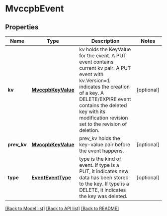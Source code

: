 # MvccpbEvent

## Properties
Name | Type | Description | Notes
------------ | ------------- | ------------- | -------------
**kv** | [**MvccpbKeyValue**](MvccpbKeyValue.md) | kv holds the KeyValue for the event. A PUT event contains current kv pair. A PUT event with kv.Version&#x3D;1 indicates the creation of a key. A DELETE/EXPIRE event contains the deleted key with its modification revision set to the revision of deletion. | [optional] 
**prev_kv** | [**MvccpbKeyValue**](MvccpbKeyValue.md) | prev_kv holds the key-value pair before the event happens. | [optional] 
**type** | [**EventEventType**](EventEventType.md) | type is the kind of event. If type is a PUT, it indicates new data has been stored to the key. If type is a DELETE, it indicates the key was deleted. | [optional] 

[[Back to Model list]](../README.md#documentation-for-models) [[Back to API list]](../README.md#documentation-for-api-endpoints) [[Back to README]](../README.md)


